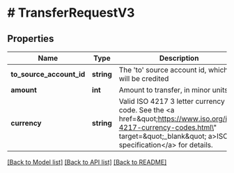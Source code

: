 # # TransferRequestV3

## Properties

Name | Type | Description | Notes
------------ | ------------- | ------------- | -------------
**to_source_account_id** | **string** | The &#39;to&#39; source account id, which will be credited |
**amount** | **int** | Amount to transfer, in minor units |
**currency** | **string** | Valid ISO 4217 3 letter currency code. See the &lt;a href&#x3D;\&quot;https://www.iso.org/iso-4217-currency-codes.html\&quot; target&#x3D;\&quot;_blank\&quot; a&gt;ISO specification&lt;/a&gt; for details. |

[[Back to Model list]](../../README.md#models) [[Back to API list]](../../README.md#endpoints) [[Back to README]](../../README.md)

